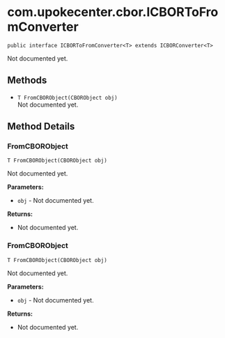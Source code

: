 # com.upokecenter.cbor.ICBORToFromConverter

    public interface ICBORToFromConverter<T> extends ICBORConverter<T>

Not documented yet.

## Methods

* `T FromCBORObject​(CBORObject obj)`<br>
 Not documented yet.

## Method Details

### FromCBORObject
    T FromCBORObject​(CBORObject obj)
Not documented yet.

**Parameters:**

* <code>obj</code> - Not documented yet.

**Returns:**

* Not documented yet.

### FromCBORObject
    T FromCBORObject​(CBORObject obj)
Not documented yet.

**Parameters:**

* <code>obj</code> - Not documented yet.

**Returns:**

* Not documented yet.
